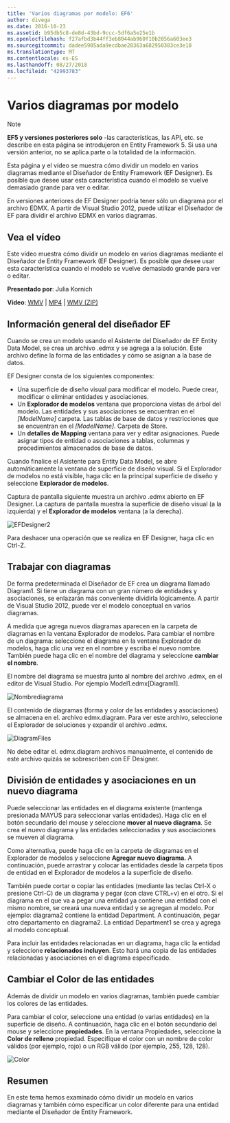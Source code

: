 ```yaml
---
title: 'Varios diagramas por modelo: EF6'
author: divega
ms.date: 2016-10-23
ms.assetid: b95db5c8-de8d-43bd-9ccc-5df6a5e25e1b
ms.openlocfilehash: f27afbd3b44ff3eb8044ab960f10b2856a603ee3
ms.sourcegitcommit: dadee5905ada9ecdbae28363a682950383ce3e10
ms.translationtype: MT
ms.contentlocale: es-ES
ms.lasthandoff: 08/27/2018
ms.locfileid: "42993783"
---
```

# <a name="multiple-diagrams-per-model"></a>Varios diagramas por modelo
> [!NOTE]
> **EF5 y versiones posteriores solo** -las características, las API, etc. se describe en esta página se introdujeron en Entity Framework 5. Si usa una versión anterior, no se aplica parte o la totalidad de la información.

Esta página y el vídeo se muestra cómo dividir un modelo en varios diagramas mediante el Diseñador de Entity Framework (EF Designer). Es posible que desee usar esta característica cuando el modelo se vuelve demasiado grande para ver o editar.

En versiones anteriores de EF Designer podría tener sólo un diagrama por el archivo EDMX. A partir de Visual Studio 2012, puede utilizar el Diseñador de EF para dividir el archivo EDMX en varios diagramas.

## <a name="watch-the-video"></a>Vea el vídeo
Este vídeo muestra cómo dividir un modelo en varios diagramas mediante el Diseñador de Entity Framework (EF Designer). Es posible que desee usar esta característica cuando el modelo se vuelve demasiado grande para ver o editar.

**Presentado por**: Julia Kornich

**Vídeo**: [WMV](http://download.microsoft.com/download/5/C/2/5C2B52AB-5532-426F-B078-1E253341B5FA/HDI-ITPro-MSDN-winvideo-multiplediagrams.wmv) | [MP4](http://download.microsoft.com/download/5/C/2/5C2B52AB-5532-426F-B078-1E253341B5FA/HDI-ITPro-MSDN-mp4video-multiplediagrams.m4v) | [WMV (ZIP)](http://download.microsoft.com/download/5/C/2/5C2B52AB-5532-426F-B078-1E253341B5FA/HDI-ITPro-MSDN-winvideo-multiplediagrams.zip)

## <a name="ef-designer-overview"></a>Información general del diseñador EF

Cuando se crea un modelo usando el Asistente del Diseñador de EF Entity Data Model, se crea un archivo .edmx y se agrega a la solución. Este archivo define la forma de las entidades y cómo se asignan a la base de datos.

EF Designer consta de los siguientes componentes:

-   Una superficie de diseño visual para modificar el modelo. Puede crear, modificar o eliminar entidades y asociaciones.
-   Un **Explorador de modelos** ventana que proporciona vistas de árbol del modelo.  Las entidades y sus asociaciones se encuentran en el *\[ModelName\]* carpeta. Las tablas de base de datos y restricciones que se encuentran en el  *\[ModelName\]*. Carpeta de Store.
-   Un **detalles de Mapping** ventana para ver y editar asignaciones. Puede asignar tipos de entidad o asociaciones a tablas, columnas y procedimientos almacenados de base de datos. 

Cuando finalice el Asistente para Entity Data Model, se abre automáticamente la ventana de superficie de diseño visual. Si el Explorador de modelos no está visible, haga clic en la principal superficie de diseño y seleccione **Explorador de modelos**.

Captura de pantalla siguiente muestra un archivo .edmx abierto en EF Designer. La captura de pantalla muestra la superficie de diseño visual (a la izquierda) y el **Explorador de modelos** ventana (a la derecha).

![EFDesigner2](~/ef6/media/efdesigner2.png)

Para deshacer una operación que se realiza en EF Designer, haga clic en Ctrl-Z.

## <a name="working-with-diagrams"></a>Trabajar con diagramas

De forma predeterminada el Diseñador de EF crea un diagrama llamado Diagram1. Si tiene un diagrama con un gran número de entidades y asociaciones, se enlazarán más conveniente dividirla lógicamente. A partir de Visual Studio 2012, puede ver el modelo conceptual en varios diagramas.   

A medida que agrega nuevos diagramas aparecen en la carpeta de diagramas en la ventana Explorador de modelos. Para cambiar el nombre de un diagrama: seleccione el diagrama en la ventana Explorador de modelos, haga clic una vez en el nombre y escriba el nuevo nombre.  También puede haga clic en el nombre del diagrama y seleccione **cambiar el nombre**.

El nombre del diagrama se muestra junto al nombre del archivo .edmx, en el editor de Visual Studio. Por ejemplo Model1.edmx\[Diagram1\].

![Nombrediagrama](~/ef6/media/diagramname.png)

El contenido de diagramas (forma y color de las entidades y asociaciones) se almacena en el. archivo edmx.diagram. Para ver este archivo, seleccione el Explorador de soluciones y expandir el archivo .edmx. 

![DiagramFiles](~/ef6/media/diagramfiles.png)

No debe editar el. edmx.diagram archivos manualmente, el contenido de este archivo quizás se sobrescriben con EF Designer.
 
## <a name="splitting-entities-and-associations-into-a-new-diagram"></a>División de entidades y asociaciones en un nuevo diagrama

Puede seleccionar las entidades en el diagrama existente (mantenga presionada MAYÚS para seleccionar varias entidades). Haga clic en el botón secundario del mouse y seleccione **mover al nuevo diagrama**. Se crea el nuevo diagrama y las entidades seleccionadas y sus asociaciones se mueven al diagrama.

Como alternativa, puede haga clic en la carpeta de diagramas en el Explorador de modelos y seleccione **Agregar nuevo diagrama.** A continuación, puede arrastrar y colocar las entidades desde la carpeta tipos de entidad en el Explorador de modelos a la superficie de diseño.

También puede cortar o copiar las entidades (mediante las teclas Ctrl-X o presione Ctrl-C) de un diagrama y pegar (con clave CTRL+v) en el otro. Si el diagrama en el que va a pegar una entidad ya contiene una entidad con el mismo nombre, se creará una nueva entidad y se agregan al modelo.  Por ejemplo: diagrama2 contiene la entidad Department. A continuación, pegar otro departamento en diagrama2. La entidad Department1 se crea y agrega al modelo conceptual.   

Para incluir las entidades relacionadas en un diagrama, haga clic la entidad y seleccione **relacionados incluyen**. Esto hará una copia de las entidades relacionadas y asociaciones en el diagrama especificado.

## <a name="changing-the-color-of-entities"></a>Cambiar el Color de las entidades

Además de dividir un modelo en varios diagramas, también puede cambiar los colores de las entidades.

Para cambiar el color, seleccione una entidad (o varias entidades) en la superficie de diseño. A continuación, haga clic en el botón secundario del mouse y seleccione **propiedades**. En la ventana Propiedades, seleccione la **Color de relleno** propiedad. Especifique el color con un nombre de color válidos (por ejemplo, rojo) o un RGB válido (por ejemplo, 255, 128, 128). 

![Color](~/ef6/media/color.png)

## <a name="summary"></a>Resumen

En este tema hemos examinado cómo dividir un modelo en varios diagramas y también cómo especificar un color diferente para una entidad mediante el Diseñador de Entity Framework. 
